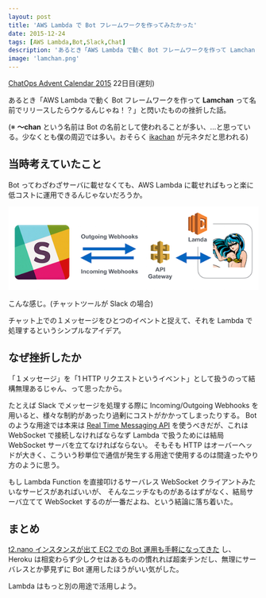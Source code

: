 ```yaml
---
layout: post
title: 'AWS Lambda で Bot フレームワークを作ってみたかった'
date: 2015-12-24
tags: [AWS Lambda,Bot,Slack,Chat]
description: 'あるとき「AWS Lambda で動く Bot フレームワークを作って Lamchan って名前でリリースしたらウケるんじゃね！？」と閃いたものの挫折した話'
image: 'lamchan.png'
---
```


[ChatOps Advent Calendar 2015](http://qiita.com/advent-calendar/2015/chatops) 22日目(遅刻)

あるとき「AWS Lambda で動く Bot フレームワークを作って **Lamchan** って名前でリリースしたらウケるんじゃね！？」と閃いたものの挫折した話。

(※ **〜chan** という名前は Bot の名前として使われることが多い、...と思っている。少なくとも僕の周辺では多い。おそらく [ikachan](https://github.com/yappo/p5-App-Ikachan) が元ネタだと思われる)

## 当時考えていたこと
Bot ってわざわざサーバに載せなくても、AWS Lambda に載せればもっと楽に低コストに運用できるんじゃないだろうか。

![](/images/lamchan_arch.png)

こんな感じ。(チャットツールが Slack の場合)

チャット上での１メッセージをひとつのイベントと捉えて、それを Lambda で処理するというシンプルなアイデア。

## なぜ挫折したか
「１メッセージ」を「1 HTTP リクエストというイベント」として扱うのって結構無理あるじゃん、って思ったから。

たとえば Slack でメッセージを処理する際に Incoming/Outgoing Webhooks を用いると、様々な制約があったり過剰にコストがかかってしまったりする。
Bot のような用途では本来は [Real Time Messaging API](https://api.slack.com/rtm) を使うべきだが、これは
WebSocket で接続しなければならなず Lambda で扱うためには結局 WebSocket サーバを立てなければならない。
そもそも HTTP はオーバーヘッドが大きく、こういう秒単位で通信が発生する用途で使用するのは間違ったやり方のように思う。

もし Lambda Function を直接叩けるサーバレス WebSocket クライアントみたいなサービスがあればいいが、
そんなニッチなものがあるはずがなく、結局サーバ立てて WebSocket するのが一番だよね、という結論に落ち着いた。

## まとめ
[t2.nano インスタンスが出て EC2 での Bot 運用も手軽になってきた](http://qiita.com/hoto17296/items/e883c8f366d411f300b2)
し、Heroku は相変わらず少しクセはあるものの慣れれば超楽チンだし、無理にサーバレスとか夢見ずに Bot 運用したほうがいい気がした。

Lambda はもっと別の用途で活用しよう。
